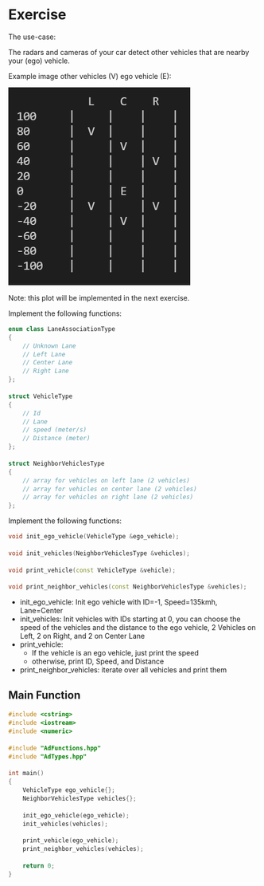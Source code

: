 # Exercise

The use-case:

The radars and cameras of your car detect other vehicles that are nearby your (ego) vehicle.

Example image other vehicles (V) ego vehicle (E):

![vehicle](../../media/vehicle.png)

Note: this plot will be implemented in the next exercise.

Implement the following functions:

```cpp
enum class LaneAssociationType
{
    // Unknown Lane
    // Left Lane
    // Center Lane
    // Right Lane
};

struct VehicleType
{
    // Id
    // Lane
    // speed (meter/s)
    // Distance (meter)
};

struct NeighborVehiclesType
{
    // array for vehicles on left lane (2 vehicles)
    // array for vehicles on center lane (2 vehicles)
    // array for vehicles on right lane (2 vehicles)
};
```

Implement the following functions:

```cpp
void init_ego_vehicle(VehicleType &ego_vehicle);

void init_vehicles(NeighborVehiclesType &vehicles);

void print_vehicle(const VehicleType &vehicle);

void print_neighbor_vehicles(const NeighborVehiclesType &vehicles);
```

- init_ego_vehicle: Init ego vehicle with ID=-1, Speed=135kmh, Lane=Center
- init_vehicles: Init vehicles with IDs starting at 0, you can choose the speed of the vehicles and the distance to the ego vehicle, 2 Vehicles on Left, 2 on Right, and 2 on Center Lane
- print_vehicle:
  - If the vehicle is an ego vehicle, just print the speed
  - otherwise, print ID, Speed, and Distance
- print_neighbor_vehicles: iterate over all vehicles and print them

## Main Function

```cpp
#include <cstring>
#include <iostream>
#include <numeric>

#include "AdFunctions.hpp"
#include "AdTypes.hpp"

int main()
{
    VehicleType ego_vehicle{};
    NeighborVehiclesType vehicles{};

    init_ego_vehicle(ego_vehicle);
    init_vehicles(vehicles);

    print_vehicle(ego_vehicle);
    print_neighbor_vehicles(vehicles);

    return 0;
}
```
